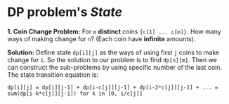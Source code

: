 # DP problem's *State*

**1. Coin Change Problem:** For `m` **distinct** coins `{c[1] ... c[m]}`. How many ways of making change for `n`? (Each coin have **infinite** amounts).

**Solution:** Define state `dp[i][j]` as the ways of using first `j` coins to make change for `i`. So the solution to our problem is to find `dp[n][m]`. Then we can construct the sub-problems by using specific number of the last coin. The state transition equation is: 

`dp[i][j] = dp[i][j-1] + dp[i-c[j]][j-1] + dp[i-2*c[j]][j-1] + ... = sum(dp[i-k*c[j]][j-1]) for k in [0, i/c[j]]`
